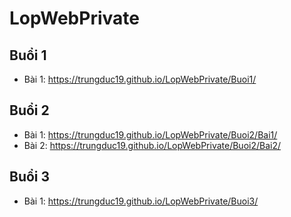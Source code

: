 # LopWebPrivate

## Buổi 1
- Bài 1: https://trungduc19.github.io/LopWebPrivate/Buoi1/
## Buổi 2
- Bài 1: https://trungduc19.github.io/LopWebPrivate/Buoi2/Bai1/
- Bài 2: https://trungduc19.github.io/LopWebPrivate/Buoi2/Bai2/
## Buổi 3
- Bài 1: https://trungduc19.github.io/LopWebPrivate/Buoi3/